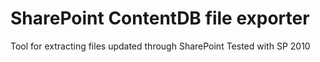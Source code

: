 ﻿# SharePoint ContentDB file exporter

Tool for extracting files updated through SharePoint
Tested with SP 2010